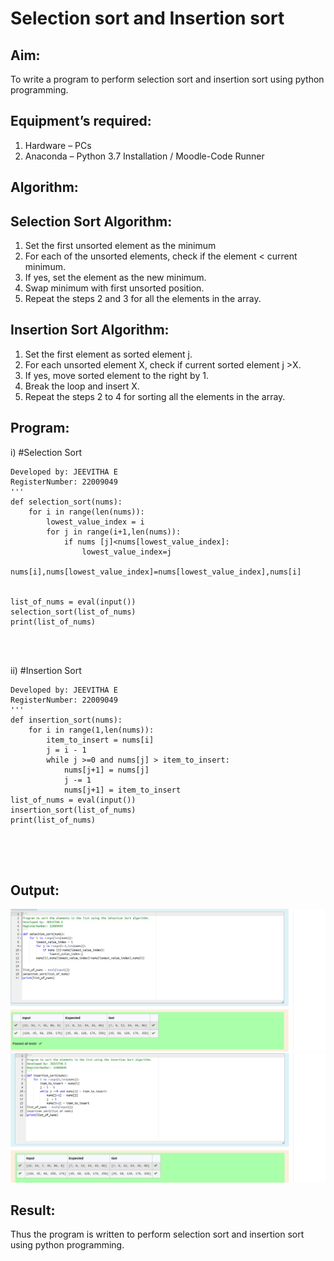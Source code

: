 # Selection sort and Insertion sort
## Aim:
To write a program to perform selection sort and insertion sort using python programming.
## Equipment’s required:
1.	Hardware – PCs
2.	Anaconda – Python 3.7 Installation / Moodle-Code Runner
## Algorithm:
## Selection Sort Algorithm:
1.	Set the first unsorted element as the minimum
2.	For each of the unsorted elements, check if the element < current minimum.
3.	If yes, set the element as the new minimum.
4.	Swap minimum with first unsorted position.
5.	Repeat the steps 2 and 3 for all the elements in the array.
## Insertion Sort Algorithm:
1.	Set the first element as sorted element j.
2.	For each unsorted element X, check if current sorted element j >X.
3.	If yes, move sorted element to the right by 1.
4.	Break the loop and insert X.
5.	Repeat the steps 2 to 4 for sorting all the elements in the array.
## Program:
i)	#Selection Sort
```
Developed by: JEEVITHA E
RegisterNumber: 22009049
'''
def selection_sort(nums):
    for i in range(len(nums)):
        lowest_value_index = i
        for j in range(i+1,len(nums)):
            if nums [j]<nums[lowest_value_index]:
                lowest_value_index=j
        nums[i],nums[lowest_value_index]=nums[lowest_value_index],nums[i]
        
    
list_of_nums = eval(input())
selection_sort(list_of_nums)
print(list_of_nums)




```
ii)	#Insertion Sort
```
Developed by: JEEVITHA E
RegisterNumber: 22009049
'''
def insertion_sort(nums):
    for i in range(1,len(nums)):
        item_to_insert = nums[i]
        j = i - 1
        while j >=0 and nums[j] > item_to_insert:
            nums[j+1] = nums[j]
            j -= 1
            nums[j+1] = item_to_insert
list_of_nums = eval(input())
insertion_sort(list_of_nums)
print(list_of_nums)





```

## Output:

![](./si1.png)
![](./si2.png)
## Result:
Thus the program is written to perform selection sort and insertion sort using python programming.
